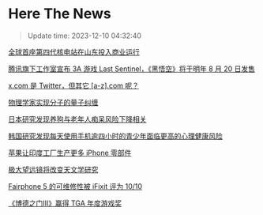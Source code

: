 # Here The News
> Update time: 2023-12-10 04:32:40

[全球首座第四代核电站在山东投入商业运行](https://www.solidot.org/story?sid=76844)

[腾讯旗下工作室宣布 3A 游戏 Last Sentinel，《黑悟空》将于明年 8 月 20 日发售](https://www.solidot.org/story?sid=76843)

[x.com 是 Twitter，但其它 [a-z].com 呢？](https://www.solidot.org/story?sid=76842)

[物理学家实现分子的量子纠缠](https://www.solidot.org/story?sid=76841)

[日本研究发现养狗与老年人痴呆风险下降相关](https://www.solidot.org/story?sid=76840)

[韩国研究发现每天使用手机逾四小时的青少年面临更高的心理健康风险](https://www.solidot.org/story?sid=76839)

[苹果让印度工厂生产更多 iPhone 零部件](https://www.solidot.org/story?sid=76838)

[极大望远镜将改变天文学研究](https://www.solidot.org/story?sid=76837)

[Fairphone 5 的可维修性被 iFixit 评为 10/10](https://www.solidot.org/story?sid=76836)

[《博德之门III》赢得 TGA 年度游戏奖](https://www.solidot.org/story?sid=76835)

